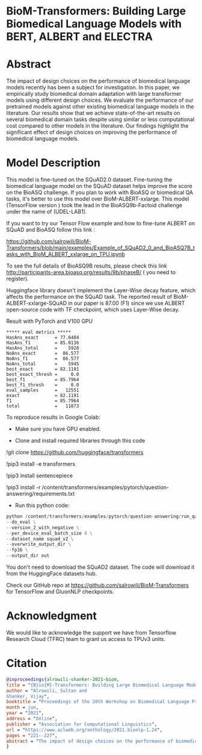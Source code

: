# BioM-Transformers: Building Large Biomedical Language Models with BERT, ALBERT and ELECTRA

# Abstract

The impact of design choices on the performance
of biomedical language models recently
has been a subject for investigation. In
this paper, we empirically study biomedical
domain adaptation with large transformer models
using different design choices. We evaluate
the performance of our pretrained models
against other existing biomedical language
models in the literature. Our results show that
we achieve state-of-the-art results on several
biomedical domain tasks despite using similar
or less computational cost compared to other
models in the literature. Our findings highlight
the significant effect of design choices on
improving the performance of biomedical language
models.

# Model Description

This model is fine-tuned on the SQuAD2.0 dataset. Fine-tuning the biomedical language model on the SQuAD dataset helps improve the score on the BioASQ challenge. If you plan to work with BioASQ or biomedical QA tasks, it's better to use this model over BioM-ALBERT-xxlarge. This model (TensorFlow version ) took the lead in the BioASQ9b-Factoid challenge under the name of (UDEL-LAB1). 

If you want to try our Tensor Flow example and how to fine-tune ALBERT on SQuAD and BioASQ follow this link :

https://github.com/salrowili/BioM-Transformers/blob/main/examples/Example_of_SQuAD2_0_and_BioASQ7B_tasks_with_BioM_ALBERT_xxlarge_on_TPU.ipynb

To see the full details of BioASQ9B results, please check this link http://participants-area.bioasq.org/results/9b/phaseB/ ( you need to register).

Huggingface library doesn't implement the Layer-Wise decay feature, which affects the performance on the SQuAD task. The reported result of BioM-ALBERT-xxlarge-SQuAD in our paper is 87.00 (F1) since we use ALBERT open-source code with TF checkpoint, which uses Layer-Wise decay. 

Result with PyTorch and V100 GPU

```
***** eval metrics *****
HasAns_exact      = 77.6484
HasAns_f1         = 85.0136
HasAns_total      =    5928
NoAns_exact       =  86.577
NoAns_f1          =  86.577
NoAns_total       =    5945
best_exact        = 82.1191
best_exact_thresh =     0.0
best_f1           = 85.7964
best_f1_thresh    =     0.0
eval_samples      =   12551
exact             = 82.1191
f1                = 85.7964
total             =   11873
```

To reproduce results in Google Colab:

- Make sure you have GPU enabled.

- Clone and install required libraries through this code

!git  clone https://github.com/huggingface/transformers

!pip3 install -e transformers

!pip3 install sentencepiece

!pip3 install -r /content/transformers/examples/pytorch/question-answering/requirements.txt

- Run this python code:

```python
python /content/transformers/examples/pytorch/question-answering/run_qa.py --model_name_or_path BioM-ALBERT-xxlarge-SQuAD2 \
--do_eval \
--version_2_with_negative \
--per_device_eval_batch_size 8 \
--dataset_name squad_v2 \
--overwrite_output_dir \
--fp16 \
--output_dir out
```

You don't need to download the SQuAD2 dataset. The code will download it from the HuggingFace datasets hub.

Check our GitHub repo at https://github.com/salrowili/BioM-Transformers for TensorFlow and GluonNLP checkpoints.

# Acknowledgment

We would like to acknowledge the support we have from Tensorflow Research Cloud (TFRC) team to grant us access to TPUv3 units.


# Citation

```bibtex
@inproceedings{alrowili-shanker-2021-biom,
title = "{B}io{M}-Transformers: Building Large Biomedical Language Models with {BERT}, {ALBERT} and {ELECTRA}",
author = "Alrowili, Sultan and
Shanker, Vijay",
booktitle = "Proceedings of the 20th Workshop on Biomedical Language Processing",
month = jun,
year = "2021",
address = "Online",
publisher = "Association for Computational Linguistics",
url = "https://www.aclweb.org/anthology/2021.bionlp-1.24",
pages = "221--227",
abstract = "The impact of design choices on the performance of biomedical language models recently has been a subject for investigation. In this paper, we empirically study biomedical domain adaptation with large transformer models using different design choices. We evaluate the performance of our pretrained models against other existing biomedical language models in the literature. Our results show that we achieve state-of-the-art results on several biomedical domain tasks despite using similar or less computational cost compared to other models in the literature. Our findings highlight the significant effect of design choices on improving the performance of biomedical language models.",
}
```